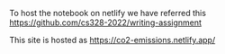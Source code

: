 To host the notebook on netlify we have referred this https://github.com/cs328-2022/writing-assignment

This site is hosted as https://co2-emissions.netlify.app/

